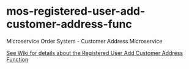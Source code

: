 # mos-registered-user-add-customer-address-func

Microservice Order System - Customer Address Microservice

[See Wiki for details about the Registered User Add Customer Address Function](https://github.com/HammerheadShark666/mos-registered-user-add-customer-address-func/wiki) 
